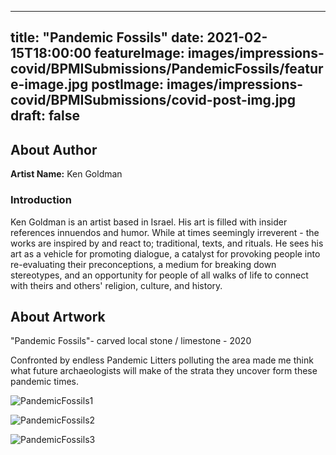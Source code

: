 
---
title: "Pandemic Fossils"
date: 2021-02-15T18:00:00
featureImage: images/impressions-covid/BPMISubmissions/PandemicFossils/feature-image.jpg
postImage: images/impressions-covid/BPMISubmissions/covid-post-img.jpg
draft: false
---

## About Author

**Artist Name:** Ken Goldman

### Introduction
Ken Goldman is an artist based in Israel. His art is filled with insider references innuendos and humor. While at times seemingly irreverent - the works are inspired by and react to; traditional, texts, and rituals. He sees his art as a vehicle for promoting dialogue, a catalyst for provoking people into re-evaluating their preconceptions, a medium for breaking down stereotypes, and an opportunity for people of all walks of life to connect with theirs and others' religion, culture, and history.

## About Artwork
"Pandemic Fossils"- carved local stone / limestone - 2020

Confronted by endless Pandemic Litters polluting the area made me think what future archaeologists will make of the strata they uncover form these pandemic times.


![PandemicFossils1](../../images/impressions-covid/BPMISubmissions/PandemicFossils/PandemicFossils1.jpeg)

![PandemicFossils2](../../images/impressions-covid/BPMISubmissions/PandemicFossils/PandemicFossils2.jpeg)

![PandemicFossils3](../../images/impressions-covid/BPMISubmissions/PandemicFossils/PandemicFossils3.jpeg)
